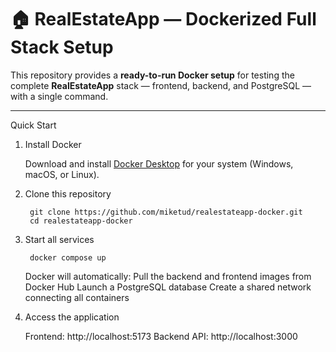 # 🏠 RealEstateApp — Dockerized Full Stack Setup

This repository provides a **ready-to-run Docker setup** for testing the complete **RealEstateApp** stack — frontend, backend, and PostgreSQL — with a single command.

---

Quick Start

1. Install Docker

	Download and install [Docker Desktop](https://www.docker.com/get-started/) for your system (Windows, macOS, or Linux).

2. Clone this repository

		git clone https://github.com/miketud/realestateapp-docker.git
		cd realestateapp-docker

3. Start all services
	
		docker compose up

	Docker will automatically:
		Pull the backend and frontend images from Docker Hub
		Launch a PostgreSQL database
		Create a shared network connecting all containers

4. Access the application

	Frontend: http://localhost:5173
	Backend API: http://localhost:3000
